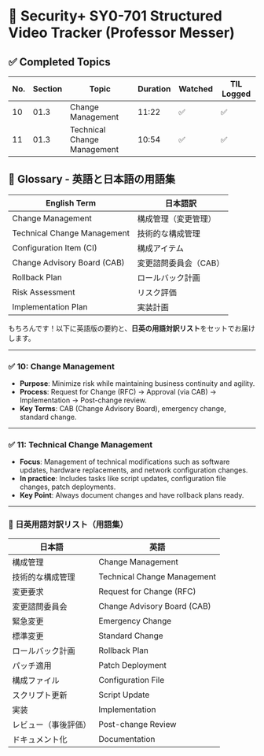 # 📘 Security+ SY0-701 Structured Video Tracker (Professor Messer)

## ✅ Completed Topics

| No. | Section | Topic                         | Duration | Watched | TIL Logged |
|-----|---------|-------------------------------|----------|---------|------------|
| 10  | 01.3    | Change Management             | 11:22    | ✅      | ✅         |
| 11  | 01.3    | Technical Change Management   | 10:54    | ✅      | ✅         |

## 🔄 Glossary - 英語と日本語の用語集

| English Term                  | 日本語訳                         |
|------------------------------|----------------------------------|
| Change Management            | 構成管理（変更管理）            |
| Technical Change Management  | 技術的な構成管理                |
| Configuration Item (CI)      | 構成アイテム                    |
| Change Advisory Board (CAB)  | 変更諮問委員会（CAB）           |
| Rollback Plan                | ロールバック計画                |
| Risk Assessment              | リスク評価                      |
| Implementation Plan          | 実装計画                        |



もちろんです！以下に英語版の要約と、**日英の用語対訳リスト**をセットでお届けします。

---

### ✅ **10: Change Management**

* **Purpose**: Minimize risk while maintaining business continuity and agility.
* **Process**: Request for Change (RFC) → Approval (via CAB) → Implementation → Post-change review.
* **Key Terms**: CAB (Change Advisory Board), emergency change, standard change.

---

### ✅ **11: Technical Change Management**

* **Focus**: Management of technical modifications such as software updates, hardware replacements, and network configuration changes.
* **In practice**: Includes tasks like script updates, configuration file changes, patch deployments.
* **Key Point**: Always document changes and have rollback plans ready.

---

### 📘 **日英用語対訳リスト（用語集）**

| 日本語        | 英語                          |
| ---------- | --------------------------- |
| 構成管理       | Change Management           |
| 技術的な構成管理   | Technical Change Management |
| 変更要求       | Request for Change (RFC)    |
| 変更諮問委員会    | Change Advisory Board (CAB) |
| 緊急変更       | Emergency Change            |
| 標準変更       | Standard Change             |
| ロールバック計画   | Rollback Plan               |
| パッチ適用      | Patch Deployment            |
| 構成ファイル     | Configuration File          |
| スクリプト更新    | Script Update               |
| 実装         | Implementation              |
| レビュー（事後評価） | Post-change Review          |
| ドキュメント化    | Documentation               |

